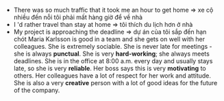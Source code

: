 - There was so much traffic that it took me an hour to get home 
	=> xe cộ nhiều đến nỗi tôi phải mất hàng giờ để về nhà
- I 'd rather travel than stay at home
	=> tôi thích du lịch hơn ở nhà
- My project is approaching the deadline
	=> dự án của tôi sắp đến hạn chót
Maria Karlsson is good in a team and she gets on well with her colleagues. She is extremely sociable. She is never late for meetings - she is always **punctual**. She is very **hard-working**; she always meets deadlines. She is in the office at 8:00 a.m. every day and usually stays late, so she is very **reliable**. Her boss says this is very **motivating** to others. Her colleagues have a lot of respect for her work and attitude. She is also a very **creative** person with a lot of good ideas for the future of the company.